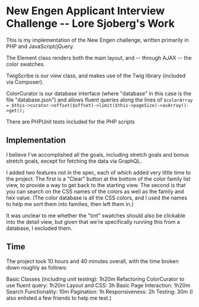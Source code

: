 # New Engen Applicant Interview Challenge -- Lore Sjoberg's Work

This is my implementation of the New Engen challenge, written primarily
in PHP and JavaScript/jQuery. 

The Element class renders both the main layout, and -- through AJAX -- the color swatches.

TwigScribe is our view class, and makes use of the Twig library (included via Composer).

ColorCurator is our database interface (where "database" in this case is the
file "database.json") and allows fluent queries along the lines of
`$colorArray = $this->curator->offset($offset)->limit($this->pageSize)->asArray()->get();`

There are PHPUnit tests included for the PHP scripts

## Implementation

I believe I've accomplished all the goals, including stretch goals and bonus stretch goals, except
for fetching the data via GraphQL.

I added two features not in the spec, each of which added very little time to the project. The
first is a "Clear" button at the bottom of the color family list view, to provide a way
to get back to the starting view. The second is that you can search on the CSS names of the colors
as well as the family and hex value. (The color database is all the CSS colors, and I used the names
to help me sort them into families, then left them in.)

It was unclear to me whether the "tint" swatches should also be clickable into the detail view,
but given that we're specifically running this from a database, I excluded them.

## Time

The project took 10 hours and 40 minutes overall, with the time broken down roughly as follows:

Basic Classes (including unit testing): 1h20m
Refactoring ColorCurator to use fluent query: 1h20m
Layout and CSS: 3h
Basic Page Interaction: 1h20m
Search Functionality: 10m
Pagination: 1h
Responsiveness: 2h
Testing: 30m (I also enlisted a few friends to help me test.)

